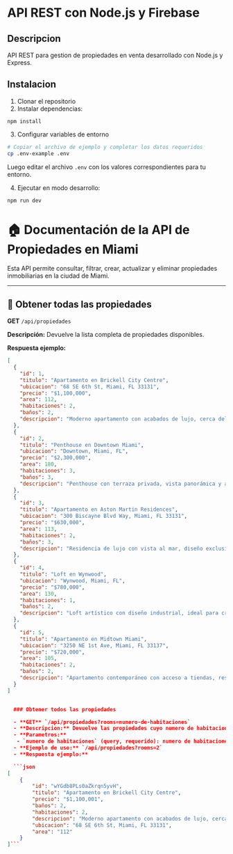 # API REST con Node.js y Firebase

## Descripcion

API REST para gestion de propiedades en venta desarrollado con Node.js y Express.

## Instalacion

1. Clonar el repositorio
2. Instalar dependencias:

```shell
npm install
```

3. Configurar variables de entorno

```bash
# Copiar el archivo de ejemplo y completar los datos requeridos
cp .env-example .env
```

Luego editar el archivo `.env` con los valores correspondientes para tu entorno.

4. Ejecutar en modo desarrollo:

```bash
npm run dev
```

# 🏠 Documentación de la API de Propiedades en Miami

Esta API permite consultar, filtrar, crear, actualizar y eliminar propiedades inmobiliarias en la ciudad de Miami.

---

## 📍 Obtener todas las propiedades

**GET** `/api/propiedades`

**Descripción:** Devuelve la lista completa de propiedades disponibles.

**Respuesta ejemplo:**

```json
[
  {
    "id": 1,
    "titulo": "Apartamento en Brickell City Centre",
    "ubicacion": "68 SE 6th St, Miami, FL 33131",
    "precio": "$1,100,000",
    "area": 112,
    "habitaciones": 2,
    "baños": 2,
    "descripcion": "Moderno apartamento con acabados de lujo, cerca del centro financiero y tiendas exclusivas."
  },
  {
    "id": 2,
    "titulo": "Penthouse en Downtown Miami",
    "ubicacion": "Downtown, Miami, FL",
    "precio": "$2,300,000",
    "area": 180,
    "habitaciones": 3,
    "baños": 3,
    "descripcion": "Penthouse con terraza privada, vista panorámica y acabados de lujo."
  },
  {
    "id": 3,
    "titulo": "Apartamento en Aston Martin Residences",
    "ubicacion": "300 Biscayne Blvd Way, Miami, FL 33131",
    "precio": "$630,000",
    "area": 113,
    "habitaciones": 2,
    "baños": 3,
    "descripcion": "Residencia de lujo con vista al mar, diseño exclusivo y acceso a servicios premium."
  },
  {
    "id": 4,
    "titulo": "Loft en Wynwood",
    "ubicacion": "Wynwood, Miami, FL",
    "precio": "$780,000",
    "area": 130,
    "habitaciones": 1,
    "baños": 2,
    "descripcion": "Loft artístico con diseño industrial, ideal para creativos y emprendedores."
  },
  {
    "id": 5,
    "titulo": "Apartamento en Midtown Miami",
    "ubicacion": "3250 NE 1st Ave, Miami, FL 33137",
    "precio": "$720,000",
    "area": 105,
    "habitaciones": 2,
    "baños": 2,
    "descripcion": "Apartamento contemporáneo con acceso a tiendas, restaurantes y transporte público."
  }
]


  ### Obtener todos las propiedades

  - **GET** `/api/propiedades?rooms=numero-de-habitaciones`
  - **Descripcion:** Devuelve las propiedades cuyo numero de habitaciones sea las requeridas en la peticion/
  - **Parametros:**
   - `numero de habitaciones` (query, requerido): numero de habitaciones a buscar.
  - **Ejemplo de uso:** `/api/propiedades?rooms=2`
  - **Respuesta ejemplo:**

  ```json
[
    {
        "id": "wYGdb8PLs0aZkrqn5yvH",
        "titulo": "Apartamento en Brickell City Centre",
        "precio": "$1,100,001",
        "baños": 2,
        "habitaciones": 2,
        "descripcion": "Moderno apartamento con acabados de lujo, cerca del centro financiero y tiendas exclusivas.",
        "ubicacion": "68 SE 6th St, Miami, FL 33131",
        "area": "112"
    }
]```
  